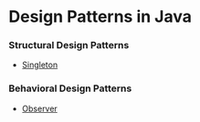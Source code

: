 # Design Patterns in Java

### Structural Design Patterns

- [Singleton](src/main/java/creational/singleton/README.md)


### Behavioral Design Patterns

- [Observer](src/main/java/behavioral/observer/README.md)
